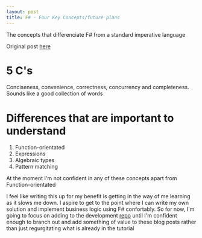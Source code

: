 ```yaml
---
layout: post
title: F# - Four Key Concepts/future plans
---
```


The concepts that differenciate F# from a standard imperative language

Original post [here](https://fsharpforfunandprofit.com/posts/key-concepts/) 

# 5 C's

Conciseness, convenience, correctness, concurrency and completeness. Sounds like a good collection of words

# Differences that are important to understand

1) Function-orientated
2) Expressions
3) Algebraic types
4) Pattern matching

At the moment I'm not confident in any of these concepts apart from Function-orientated

I feel like writing this up for my benefit is getting in the way of me learning as it slows me down. I aspire to get to the point where I can write my own solution and implement business logic using F# confortably. So for now, I'm going to focus on adding to the development [repo](https://github.com/ConnorDickson/LearningF-) until I'm confident enough to branch out and add something of value to these blog posts rather than just regurgitating what is already in the tutorial